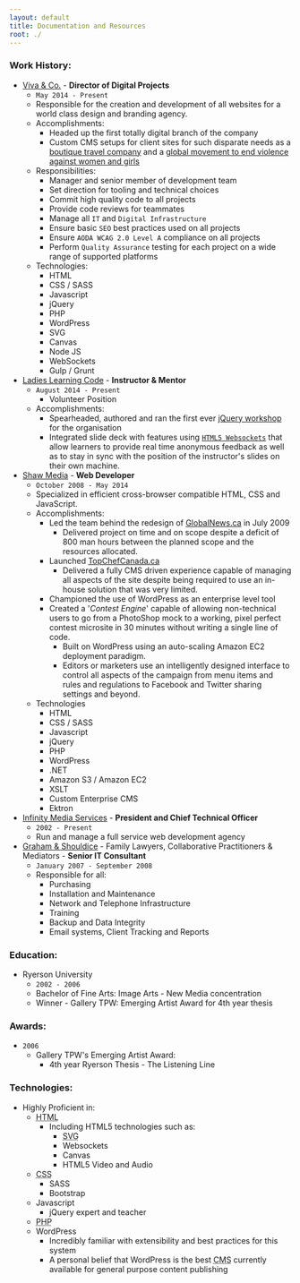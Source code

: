 ```yaml
---
layout: default
title: Documentation and Resources
root: ./
---
```


### Work History:
* [Viva & Co.](http://vivaandco.com) - **Director of Digital Projects**
  * ```May 2014 - Present```
  * Responsible for the creation and development of all websites for a world class design and branding agency.
  * Accomplishments:
    * Headed up the first totally digital branch of the company
    * Custom CMS setups for client sites for such disparate needs as a [boutique travel company](http://trufflepig.com) and a [global movement to end violence against women and girls](http://onebillionrising.org)
  * Responsibilities:
    * Manager and senior member of development team
    * Set direction for tooling and technical choices
    * Commit high quality code to all projects
    * Provide code reviews for teammates
    * Manage all `IT` and `Digital Infrastructure`
    * Ensure basic `SEO` best practices used on all projects
    * Ensure `AODA WCAG 2.0 Level A` compliance on all projects
    * Perform `Quality Assurance` testing for each project on a wide range of supported platforms
  * Technologies:
    * HTML
    * CSS / SASS
    * Javascript
    * jQuery
    * PHP
    * WordPress
    * SVG 
    * Canvas
    * Node JS
    * WebSockets
    * Gulp / Grunt
* [Ladies Learning Code](http://ladieslearningcode.com) - **Instructor & Mentor** 
  * ```August 2014 - Present```
    * Volunteer Position
  * Accomplishments:
    * Spearheaded, authored and ran the first ever [jQuery workshop](http://infn8.github.io/LLC-Intro-To-jQuery/#slide1) for the organisation
    * Integrated slide deck with features using [```HTML5 Websockets```](http://www.html5rocks.com/en/tutorials/websockets/basics/) that allow learners to provide real time anonymous feedback as well as to stay in sync with the position of the instructor's slides on their own machine. 
* [Shaw Media](http://shawmedia.ca) - **Web Developer**
  * ```October 2008 - May 2014```
  * Specialized in efficient cross-browser compatible HTML, CSS and JavaScript.
  * Accomplishments:
    * Led the team behind the redesign of [GlobalNews.ca](http://GlobalNews.ca) in July 2009
      * Delivered project on time and on scope despite a deficit of 800 man hours between the planned scope and the resources allocated.
    * Launched [TopChefCanada.ca](http://TopChefCanada.ca)
      * Delivered a fully CMS driven experience capable of managing all aspects of the site despite being required to use an in-house solution that was very limited.
    * Championed the use of WordPress as an enterprise level tool
    * Created a '*Contest Engine*' capable of allowing non-technical users to go from a PhotoShop mock to a working, pixel perfect contest microsite in 30 minutes without writing a single line of code.
      * Built on WordPress using an auto-scaling Amazon EC2 deployment paradigm.
      * Editors or marketers use an intelligently designed interface to control all aspects of the campaign from menu items and rules and regulations to Facebook and Twitter sharing settings and beyond.
  * Technologies
    * HTML
    * CSS / SASS
    * Javascript
    * jQuery
    * PHP
    * WordPress
    * .NET
    * Amazon S3 / Amazon EC2
    * XSLT
    * Custom Enterprise CMS
    * Ektron
* [Infinity Media Services](http://infinitymedia.ca) - **President and Chief Technical Officer**
  * ```2002 - Present```
  * Run and manage a full service web development agency
* [Graham & Shouldice](http://GrahamAndShouldice.ca) - Family Lawyers, Collaborative Practitioners & Mediators  -  **Senior IT Consultant**
  * ```January 2007 - September 2008```
  * Responsible for all:
    * Purchasing
    * Installation and Maintenance
    * Network and Telephone Infrastructure
    * Training
    * Backup and Data Integrity
    * Email systems, Client Tracking and Reports


### Education:
* Ryerson University
  * ```2002 - 2006```
  * Bachelor of Fine Arts: Image Arts - New Media concentration
  * Winner - Gallery TPW: Emerging Artist Award for 4th year thesis

### Awards:

* ```2006```
  * Gallery TPW's Emerging Artist Award: 
    * 4th year Ryerson Thesis - The Listening Line

### Technologies:

* Highly Proficient in:
  * <acronym title="HyperText Markup Language">HTML</acronym>
    * Including HTML5 technologies such as:
      * <acronym title="Scalable Vector Graphics">SVG</acronym> 
      * Websockets
      * Canvas
      * HTML5 Video and Audio
  * <acronym title="Cascading StyleSheets">CSS</acronym>
    * SASS
    * Bootstrap
  * Javascript
    * jQuery expert and teacher
  * <acronym title="PHP Hypertext Preprocessor">PHP</acronym>
  * WordPress
    * Incredibly familiar with extensibility and best practices for this system
    * A personal belief that WordPress is the best <acronym title="Content Management System">CMS</acronym>  currently available for general purpose content publishing

